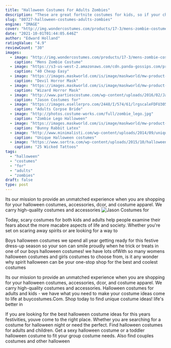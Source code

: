 ```yaml
---
title: "Halloween Costumes For Adults Zombies"
description: "These are great fortnite costumes for kids, so if your child spends a ton of time playing with their friends, these might just be the costumes that they've been looking for! and like most costumes, the devil"
slug: "80727-halloween-costumes-adults-zombies"
engine: "IMAGE"
cover: "http://img.wondercostumes.com/products/17-3/mens-zombie-costume.jpg"
date: "2021-10-01T01:44:05.646Z"
author: "Edward Holland"
ratingValue: "4.9"
reviewCount: "30"
images:
  - image: "http://img.wondercostumes.com/products/17-3/mens-zombie-costume.jpg"
    caption: "Mens Zombie Costume"
  - image: "https://s3-us-west-2.amazonaws.com/cdn.panda-gossips.com/production/imgs/images/000/006/480/original.jpg?1520535702"
    caption: "40 Cheap Easy"
  - image: "https://images.maskworld.com/is/image/maskworld/mw-product-zoom/devil-horror-mask-made-of-latex--mw-117655-3.jpg"
    caption: "Devil Horror Mask"
  - image: "https://images.maskworld.com/is/image/maskworld/mw-product-zoom/wizard-horror-mask-made-of-latex--mw-117651-3.jpg"
    caption: "Wizard Horror Mask"
  - image: "http://www.partiescostume.com/wp-content/uploads/2016/02/Jason-Costume-Kids.jpg"
    caption: "Jason Costumes for"
  - image: "https://images.esellerpro.com/2448/I/574/61/lrgscaleFDFU3055-zoom.jpg"
    caption: "Adults Corpse Bride"
  - image: "http://photos.costume-works.com/full/zombie_lego.jpg"
    caption: "Zombie Lego Halloween"
  - image: "https://images.maskworld.com/is/image/maskworld/mw-product-zoom/bunny-rabbit-latex-half-mask--mw-108780-3.jpg"
    caption: "Bunny Rabbit Latex"
  - image: "http://www.minimalisti.com/wp-content/uploads/2014/09/unique-halloween-costume-ideas-rain-cloud-.jpg"
    caption: "Unique Halloween costumes"
  - image: "https://www.sortra.com/wp-content/uploads/2015/10/halloween-tattoo17.jpg"
    caption: "25 Wicked Tattoos"
tags:
  - "halloween"
  - "costumes"
  - "for"
  - "adults"
  - "zombies"
draft: false
type: post
---
```


Its our mission to provide an unmatched experience when you are shopping for your halloween costumes, accessories, dcor, and costume apparel. We carry high-quality costumes and accessories
![Jason Costumes for](http://www.partiescostume.com/wp-content/uploads/2016/02/Jason-Costume-Kids.jpg "Jason Costumes for")

Today, scary costumes for both kids and adults help people examine their fears about the more macabre aspects of life and society. Whether you&#39;re set on scaring away spirits or are looking for a way to
<!--inArticleAds-->

<!--galleryOne-->

Boys halloween costumes we spend all year getting ready for this festive dress-up season so your son can smile proudly when he trick or treats in one of our boys halloween costumes! we have lots ofWith so many womens halloween costumes and girls costumes to choose from, is it any wonder why spirit halloween can be your one-stop shop for the best and coolest costumes
<!--inArticleAds-->

<!--galleryTwo-->

Its our mission to provide an unmatched experience when you are shopping for your halloween costumes, accessories, dcor, and costume apparel. We carry high-quality costumes and accessories. Halloween costumes for adults and kids - we have what you need to make your costume ideas come to life at buycostumes.Com. Shop today to find unique costume ideas! life's better in
<!--galleryThree-->

If you are looking for the best halloween costume ideas for this years festivities, youve come to the right place. Whether you are searching for a costume for halloween night or need the perfect. Find halloween costumes for adults and children. Get a sexy halloween costume or a toddler halloween costume to fit your group costume needs. Also find couples costumes and other halloween